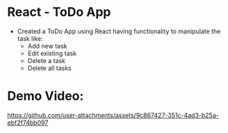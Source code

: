 # React - ToDo App
- Created a ToDo App using React having functionality to manipulate the task like:
  - Add new task
  - Edit existing task
  - Delete a task
  - Delete all tasks


# Demo Video:


https://github.com/user-attachments/assets/9c867427-351c-4ad3-b25a-ebf2f74bb097

